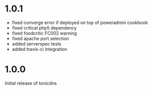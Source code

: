 # 1.0.1
* fixed converge error if deployed on top of poweradmin cookbook
* fixed critical php5 dependency
* fixed foodcritic FC002 warning
* fixed apache port selection
* added serverspec tests
* added travis-ci integration

# 1.0.0

Initial release of tonicdns
